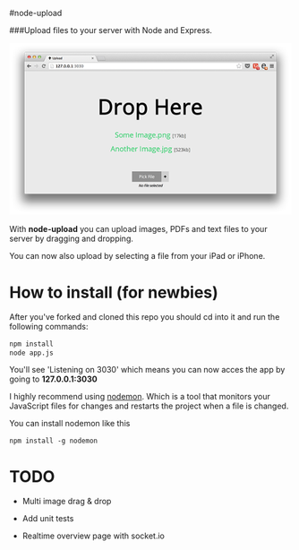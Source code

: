 #node-upload

###Upload files to your server with Node and Express.

<p style="text-align: center">
<img src="screenshot.png">
</p>

With **node-upload** you can upload images, PDFs and text files to your server by dragging and dropping. 

You can now also upload by selecting a file from your
iPad or iPhone.

# How to install (for newbies)

After you've forked and cloned this repo you should cd into it and run the following commands:

```
npm install 
node app.js
```

You'll see 'Listening on 3030' which means you can now acces the app by going to **127.0.0.1:3030**

I highly recommend using [nodemon](https://github.com/remy/nodemon). Which is a tool that monitors your JavaScript files for changes and restarts the project when a file is changed.

You can install nodemon like this

```
npm install -g nodemon
```

# TODO

* Multi image drag & drop

* Add unit tests

* Realtime overview page with socket.io
